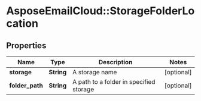 # AsposeEmailCloud::StorageFolderLocation

## Properties
Name | Type | Description | Notes
------------ | ------------- | ------------- | -------------
**storage** | **String** | A storage name | [optional] 
**folder_path** | **String** | A path to a folder in specified storage | [optional] 


